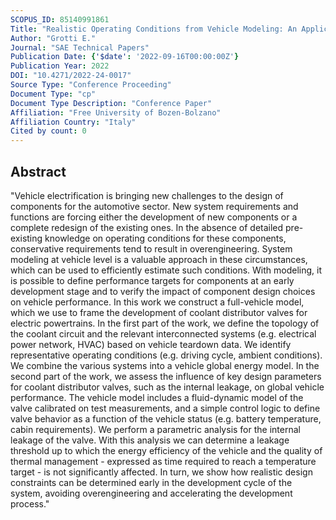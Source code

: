 ```yaml
---
SCOPUS_ID: 85140991861
Title: "Realistic Operating Conditions from Vehicle Modeling: An Application to Coolant Distributor Valves"
Author: "Grotti E."
Journal: "SAE Technical Papers"
Publication Date: {'$date': '2022-09-16T00:00:00Z'}
Publication Year: 2022
DOI: "10.4271/2022-24-0017"
Source Type: "Conference Proceeding"
Document Type: "cp"
Document Type Description: "Conference Paper"
Affiliation: "Free University of Bozen-Bolzano"
Affiliation Country: "Italy"
Cited by count: 0
---
```


## Abstract
"Vehicle electrification is bringing new challenges to the design of components for the automotive sector. New system requirements and functions are forcing either the development of new components or a complete redesign of the existing ones. In the absence of detailed pre-existing knowledge on operating conditions for these components, conservative requirements tend to result in overengineering. System modeling at vehicle level is a valuable approach in these circumstances, which can be used to efficiently estimate such conditions. With modeling, it is possible to define performance targets for components at an early development stage and to verify the impact of component design choices on vehicle performance. In this work we construct a full-vehicle model, which we use to frame the development of coolant distributor valves for electric powertrains. In the first part of the work, we define the topology of the coolant circuit and the relevant interconnected systems (e.g. electrical power network, HVAC) based on vehicle teardown data. We identify representative operating conditions (e.g. driving cycle, ambient conditions). We combine the various systems into a vehicle global energy model. In the second part of the work, we assess the influence of key design parameters for coolant distributor valves, such as the internal leakage, on global vehicle performance. The vehicle model includes a fluid-dynamic model of the valve calibrated on test measurements, and a simple control logic to define valve behavior as a function of the vehicle status (e.g. battery temperature, cabin requirements). We perform a parametric analysis for the internal leakage of the valve. With this analysis we can determine a leakage threshold up to which the energy efficiency of the vehicle and the quality of thermal management - expressed as time required to reach a temperature target - is not significantly affected. In turn, we show how realistic design constraints can be determined early in the development cycle of the system, avoiding overengineering and accelerating the development process."
